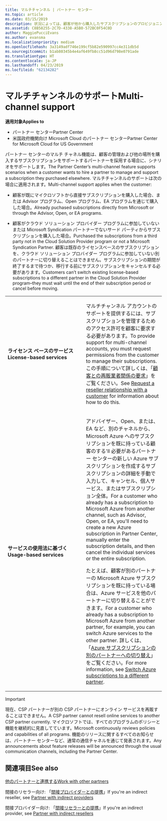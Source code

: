 ```yaml
---
title: マルチチャンネル | パートナー センター
ms.topic: article
ms.date: 03/15/2019
description: 状況によっては、顧客が他から購入したサブスクリプションのプロビジョニングやサポートをパートナーに依頼する場合があります。
ms.assetid: C8B58255-2C7D-4338-A5B0-572BC0F54C0D
author: MaggiePucciEvans
ms.author: evansma
ms.localizationpriority: medium
ms.openlocfilehash: 3a3149adf746e199cf5b82e590997cc4e311db5d
ms.sourcegitcommit: b1ab80345b4e4af649fb8cc51d96d798e0791ade
ms.translationtype: HT
ms.contentlocale: ja-JP
ms.lasthandoff: 04/23/2019
ms.locfileid: "62134282"
---
```

# <a name="multi-channel-support"></a><span data-ttu-id="35676-103">マルチチャンネルのサポート</span><span class="sxs-lookup"><span data-stu-id="35676-103">Multi-channel support</span></span>

<span data-ttu-id="35676-104">**適用対象**</span><span class="sxs-lookup"><span data-stu-id="35676-104">**Applies to**</span></span>

-  <span data-ttu-id="35676-105">パートナー センター</span><span class="sxs-lookup"><span data-stu-id="35676-105">Partner Center</span></span>
-  <span data-ttu-id="35676-106">米国政府機関向け Microsoft Cloud のパートナー センター</span><span class="sxs-lookup"><span data-stu-id="35676-106">Partner Center for Microsoft Cloud for US Government</span></span>


<span data-ttu-id="35676-107">パートナー センターのマルチ チャネル機能は、顧客の管理および他の場所を購入するサブスクリプションをサポートするパートナーを採用する場合に、シナリオをサポートします。</span><span class="sxs-lookup"><span data-stu-id="35676-107">The Partner Center’s multi-channel feature supports scenarios when a customer wants to hire a partner to manage and support a subscription they purchased elsewhere.</span></span> <span data-ttu-id="35676-108">マルチチャンネルのサポートは次の場合に適用されます。</span><span class="sxs-lookup"><span data-stu-id="35676-108">Multi-channel support applies when the customer:</span></span>

-   <span data-ttu-id="35676-109">顧客が既にマイクロソフトから直接サブスクリプションを購入した場合、または Advisor プログラム、Open プログラム、EA プログラムを通じて購入した場合。</span><span class="sxs-lookup"><span data-stu-id="35676-109">Already puchased subscriptions directly from Microsoft or through the Advisor, Open, or EA programs.</span></span>

-   <span data-ttu-id="35676-110">顧客がクラウド ソリューション プロバイダー プログラムに参加していないまたは Microsoft Syndication パートナーでないサード パーティからサブスクリプションを購入した場合。</span><span class="sxs-lookup"><span data-stu-id="35676-110">Purchased the subscriptions from a third party not in the Cloud Solution Provider program or not a Microsoft Syndication Partner.</span></span> <span data-ttu-id="35676-111">顧客は既存のライセンスベースのサブスクリプションを、クラウド ソリューション プロバイダー プログラムに参加していない別のパートナーに切り替えることはできません。サブスクリプションの期間が終了するまで待つか、移行する前にサブスクリプションをキャンセルする必要があります。</span><span class="sxs-lookup"><span data-stu-id="35676-111">Customers can’t switch existing license-based subscriptions to a different partner in the Cloud Solution Provider program–they must wait until the end of their subscription period or cancel before moving.</span></span>


<table>
<colgroup>
<col width="50%" />
<col width="50%" />
</colgroup>
<tbody>
<tr class="odd">
<td><p><span data-ttu-id="35676-112"><strong>ライセンス ベースのサービス</strong></span><span class="sxs-lookup"><span data-stu-id="35676-112"><strong>License-based services</strong></span></span></p></td>
<td><p><span data-ttu-id="35676-113">マルチチャンネル アカウントのサポートを提供するには、サブスクリプションを管理するためのアクセス許可を顧客に要求する必要があります。</span><span class="sxs-lookup"><span data-stu-id="35676-113">To provide support for multi-channel accounts, you must request permissions from the customer to manage their subscriptions.</span></span> <span data-ttu-id="35676-114">この手順について詳しくは、「<a href="request-a-relationship-with-a-customer.md" data-raw-source="[Request a reseller relationship with a customer](request-a-relationship-with-a-customer.md)">顧客との再販業者関係の要求</a>」をご覧ください。</span><span class="sxs-lookup"><span data-stu-id="35676-114">See <a href="request-a-relationship-with-a-customer.md" data-raw-source="[Request a reseller relationship with a customer](request-a-relationship-with-a-customer.md)">Request a reseller relationship with a customer</a> for information about how to do this.</span></span></p></td>
</tr>
<tr class="even">
<td><p><span data-ttu-id="35676-115"><strong>サービスの使用法に基づく</strong></span><span class="sxs-lookup"><span data-stu-id="35676-115"><strong>Usage-based services</strong></span></span></p></td>
<td>
<p><span data-ttu-id="35676-116">アドバイザー、Open、または、EA など、別のチャネルから、Microsoft Azure へのサブスクリプションを既に持っている顧客のする&#39;ll 必要があるパートナー センターの新しい Azure サブスクリプションを作成するサブスクリプションの詳細を手動で入力して、キャンセル、個人サービス、またはサブスクリプション全体。</span><span class="sxs-lookup"><span data-stu-id="35676-116">For a customer who already has a subscription to Microsoft Azure from another channel, such as Advisor, Open, or EA, you&#39;ll need to create a new Azure subscription in Partner Center, manually enter the subscription details, and then cancel the individual services or the entire subscription.</span></span></p>
<p><span data-ttu-id="35676-117">たとえば、顧客が別のパートナーの Microsoft Azure サブスクリプションを既に持っている場合は、Azure サービスを他のパートナーに切り替えることができます。</span><span class="sxs-lookup"><span data-stu-id="35676-117">For a customer who already has a subscription to Microsoft Azure from another partner, for example, you can switch Azure services to the other partner.</span></span> <span data-ttu-id="35676-118">詳しくは、「<a href="switch-azure-subscriptions-to-a-different-partner.md" data-raw-source="[Switch Azure subscriptions to a different partner](switch-azure-subscriptions-to-a-different-partner.md)">Azure サブスクリプションの別のパートナーへの切り替え</a>」をご覧ください。</span><span class="sxs-lookup"><span data-stu-id="35676-118">For more information, see <a href="switch-azure-subscriptions-to-a-different-partner.md" data-raw-source="[Switch Azure subscriptions to a different partner](switch-azure-subscriptions-to-a-different-partner.md)">Switch Azure subscriptions to a different partner</a>.</span></span></p>
</td>
</tr>
</tbody>
</table>

> [!IMPORTANT]  
> <span data-ttu-id="35676-119">現在、CSP パートナーが別の CSP パートナーにオンライン サービスを再販することはできません。</span><span class="sxs-lookup"><span data-stu-id="35676-119">A CSP partner cannot resell online services to another CSP partner currently.</span></span> <span data-ttu-id="35676-120">マイクロソフトでは、すべてのプログラムのポリシーと機能を継続的に見直してています。</span><span class="sxs-lookup"><span data-stu-id="35676-120">Microsoft continuously reviews policies and capabilities of all programs.</span></span> <span data-ttu-id="35676-121">機能のリリースに関するすべてのお知らせは、パートナー センターなど、通常の通信チャネルを通じて発表されます。</span><span class="sxs-lookup"><span data-stu-id="35676-121">Any announcements about feature releases will be announced through the usual communication channels, including the Partner Center.</span></span> 

## <a name="see-also"></a><span data-ttu-id="35676-122">関連項目</span><span class="sxs-lookup"><span data-stu-id="35676-122">See also</span></span>

[<span data-ttu-id="35676-123">他のパートナーと連携する</span><span class="sxs-lookup"><span data-stu-id="35676-123">Work with other partners</span></span>](work-with-other-partners.md)

<span data-ttu-id="35676-124">間接のリセラー向け: 「[間接プロバイダーとの提携](indirect-reseller-tasks-in-partner-center.md)」</span><span class="sxs-lookup"><span data-stu-id="35676-124">If you're an indirect reseller, see [Partner with indirect providers](indirect-reseller-tasks-in-partner-center.md)</span></span>

<span data-ttu-id="35676-125">間接プロバイダー向け: 「[間接リセラーとの提携](indirect-provider-tasks-in-partner-center.md)」</span><span class="sxs-lookup"><span data-stu-id="35676-125">If you're an indirect provider, see [Partner with indirect resellers](indirect-provider-tasks-in-partner-center.md)</span></span> 

 

 



